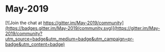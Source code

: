 # May-2019

[![Join the chat at https://gitter.im/May-2019/community](https://badges.gitter.im/May-2019/community.svg)](https://gitter.im/May-2019/community?utm_source=badge&utm_medium=badge&utm_campaign=pr-badge&utm_content=badge)

